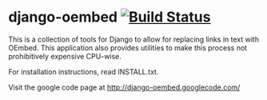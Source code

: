 django-oembed  [![Build Status](https://travis-ci.org/ccnmtl/django-oembed.svg?branch=master)](https://travis-ci.org/ccnmtl/django-oembed)
=======================

This is a collection of tools for Django to allow for replacing links in text
with OEmbed.  This application also provides utilities to make this process not
prohibitively expensive CPU-wise.

For installation instructions, read INSTALL.txt.

Visit the google code page at http://django-oembed.googlecode.com/